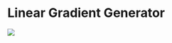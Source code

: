 # Linear Gradient Generator
![](https://s3-us-west-2.amazonaws.com/s.cdpn.io/827672/Screen%20Shot%202017-06-20%20at%202.29.16%20AM.png)
